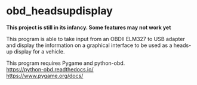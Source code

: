 # obd_headsupdisplay
**This project is still in its infancy. Some features may not work yet**

This program is able to take input from an OBDII ELM327 to USB adapter
and display the information on a graphical interface to be used as a 
heads-up display for a vehicle.

This program requires Pygame and python-obd.   
https://python-obd.readthedocs.io/  
https://www.pygame.org/docs/

